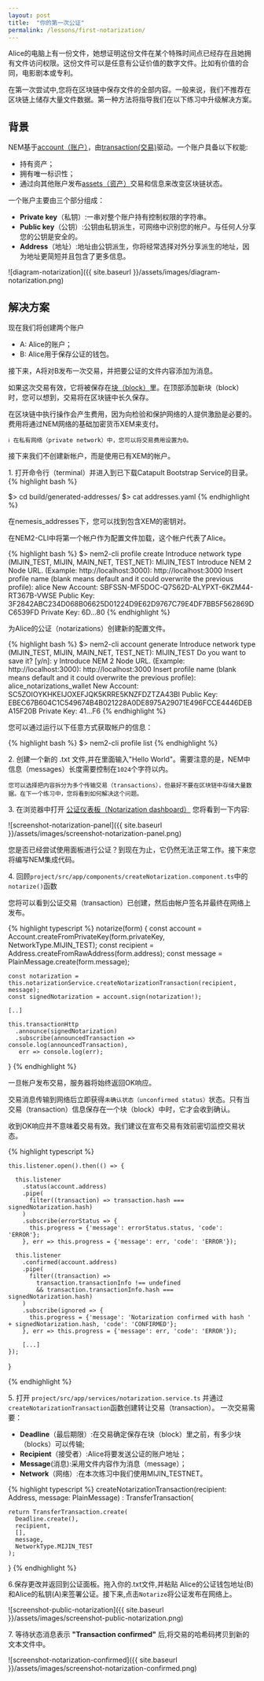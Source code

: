 ```yaml
---
layout: post
title:  "你的第一次公证"
permalink: /lessons/first-notarization/
---
```


Alice的电脑上有一份文件，她想证明这份文件在某个特殊时间点已经存在且她拥有文件访问权限。这份文件可以是任意有公证价值的数字文件。比如有价值的合同，电影剧本或专利。

在第一次尝试中,您将在区块链中保存文件的全部内容。一般来说，我们不推荐在区块链上储存大量文件数据。第一种方法将指导我们在以下练习中升级解决方案。

## 背景

NEM基于[account（账户）](https://nemtech.github.io/concepts/account.html)，由[transaction(交易)](https://nemtech.github.io/concepts/transaction.html)驱动。一个账户具备以下权能:

  * 持有资产；
  * 拥有唯一标识性；
  * 通过向其他账户发布[assets（资产）](https://nemtech.github.io/concepts/mosaic.html)交易和信息来改变区块链状态。

一个账户主要由三个部分组成：

  * **Private key**（私钥）:一串对整个账户持有控制权限的字符串。
  * **Public key**（公钥）:公钥由私钥派生，可网络中识别您的帐户。与任何人分享您的公钥是安全的。
  * **Address**（地址）:地址由公钥派生，你将经常选择对外分享派生的地址，因为地址更简短并且包含了更多信息。

![diagram-notarization]({{ site.baseurl }}/assets/images/diagram-notarization.png)

## 解决方案

现在我们将创建两个账户

* A: Alice的账户；
* B: Alice用于保存公证的钱包。

接下来，A将对B发布一次交易，并把要公证的文件内容添加为消息。

如果这次交易有效，它将被保存在[块（block）](https://nemtech.github.io/concepts/block.html)里。在顶部添加新块（block）时，您可以想到，交易将在区块链中长久保存。

在区块链中执行操作会产生费用，因为向检验和保护网络的人提供激励是必要的。费用将通过NEM网络的基础加密货币XEM来支付。

    ℹ️ 在私有网络（private network）中，您可以将交易费用设置为0。

接下来我们不创建新帐户，而是使用已有XEM的帐户。

1\. 打开命令行（terminal）并进入到已下载Catapult Bootstrap Service的目录。
{% highlight bash %}

$> cd  build/generated-addresses/
$> cat addresses.yaml
{% endhighlight %}

在nemesis_addresses下，您可以找到包含XEM的密钥对。

在NEM2-CLI中将第一个帐户作为配置文件加载，这个帐户代表了Alice。

  {% highlight bash %}
  $> nem2-cli profile create
  Introduce network type (MIJIN_TEST, MIJIN, MAIN_NET, TEST_NET): MIJIN_TEST
  Introduce NEM 2 Node URL. (Example: http://localhost:3000): http://localhost:3000
  Insert profile name (blank means default and it could overwrite the previous profile): alice
  New Account:    SBFSSN-MF5DOC-Q7S62D-ALYPXT-6KZM44-RT367B-VWSE
  Public Key:     3F2842ABC234D068B06625D01224D9E62D9767C79E4DF7BB5F562869DC6539FD
  Private Key:    6D...80
  {% endhighlight %}

为Alice的公证（notarizations）创建新的配置文件。

  {% highlight bash %}
  $> nem2-cli account generate
  Introduce network type (MIJIN_TEST, MIJIN, MAIN_NET, TEST_NET): MIJIN_TEST
  Do you want to save it? [y/n]: y
  Introduce NEM 2 Node URL. (Example: http://localhost:3000): http://localhost:3000
  Insert profile name (blank means default and it could overwrite the previous profile): alice_notarizations_wallet
  New Account:    SC5ZOIOYKHKEIJOXEFJQK5KRRE5KNZFDZTZA43BI
  Public Key:     EBEC67B604C1C549674B4B021228A0DE8975A29071E496FCCE4446DEBA15F20B
  Private Key:    41...F6
  {% endhighlight %}


您可以通过运行以下任意方式获取帐户的信息：

  {% highlight bash %}
  $> nem2-cli profile list
  {% endhighlight %}

2\. 创建一个新的 .txt 文件,并在里面输入"Hello World"。需要注意的是，NEM中信息（messages）长度需要控制在``1024``个字符以内。

    您可以选择把内容拆分为多个传输交易（transactions），但最好不要在区块链中存储大量数据。在下一个练习中，您将看到如何解决这个问题。

3\. 在浏览器中打开 [公证仪表板（Notarization dashboard）](http://localhost:4200/) 您将看到一下内容:

![screenshot-notarization-panel]({{ site.baseurl }}/assets/images/screenshot-notarization-panel.png)

您是否已经尝试使用面板进行公证？到现在为止，它仍然无法正常工作。接下来您将编写NEM集成代码。

4\. 回顾``project/src/app/components/createNotarization.component.ts``中的 `notarize()`函数

您将可以看到公证交易（transaction）已创建，然后由帐户签名并最终在网络上发布。

{% highlight typescript %}
  notarize(form) {
    const account = Account.createFromPrivateKey(form.privateKey, NetworkType.MIJIN_TEST);
    const recipient = Address.createFromRawAddress(form.address);
    const message = PlainMessage.create(form.message);

    const notarization = this.notarizationService.createNotarizationTransaction(recipient, message);
    const signedNotarization = account.sign(notarization!);

    [..]

    this.transactionHttp
      .announce(signedNotarization)
      .subscribe(announcedTransaction => console.log(announcedTransaction),
       err => console.log(err);
  }
{% endhighlight %}


一旦帐户发布交易，服务器将始终返回OK响应。

交易消息传输到网络后立即获得``未确认状态（unconfirmed status）``状态。只有当交易（transaction）信息保存在一个块（block）中时，它才会收到确认。

收到OK响应并不意味着交易有效。我们建议在宣布交易有效前密切监控交易状态。

{% highlight typescript %}

    this.listener.open().then(() => {

      this.listener
        .status(account.address)
        .pipe(
          filter((transaction) => transaction.hash === signedNotarization.hash)
        )
        .subscribe(errorStatus => {
          this.progress = {'message': errorStatus.status, 'code': 'ERROR'};
        }, err => this.progress = {'message': err, 'code': 'ERROR'});

      this.listener
        .confirmed(account.address)
        .pipe(
          filter((transaction) =>
            transaction.transactionInfo !== undefined
            && transaction.transactionInfo.hash === signedNotarization.hash)
        )
        .subscribe(ignored => {
          this.progress = {'message': 'Notarization confirmed with hash ' + signedNotarization.hash, 'code': 'CONFIRMED'};
        }, err => this.progress = {'message': err, 'code': 'ERROR'});

        [...]
    });
  }

{% endhighlight %}


5\. 打开 ``project/src/app/services/notarization.service.ts`` 并通过``createNotarizationTransaction``函数创建转让交易（transaction）。
一次交易需要：

  * **Deadline**（最后期限）:在交易确定保存在块（block）里之前，有多少块（blocks）可以传输;
  * **Recipient**（接受者）:Alice将要发送公证的账户地址；
  * **Message**(消息):采用文件内容作为消息（message）；
  * **Network**（网络）:在本次练习中我们使用MIJIN_TESTNET。

{% highlight typescript %}
  createNotarizationTransaction(recipient: Address, message: PlainMessage) : TransferTransaction{

    return TransferTransaction.create(
      Deadline.create(),
      recipient,
      [],
      message,
      NetworkType.MIJIN_TEST
    );
  }
{% endhighlight %}


6\.保存更改并返回到公证面板。拖入你的.txt文件,并粘贴 Alice的公证钱包地址(B)和Alice的私钥(A)来签署公证。接下来,点击``Notarize``将公证发布在网络上。

![screenshot-public-notarization]({{ site.baseurl }}/assets/images/screenshot-public-notarization.png)

7\. 等待状态消息表示 **"Transaction confirmed"** 后,将交易的哈希码拷贝到新的文本文件中。

![screenshot-notarization-confirmed]({{ site.baseurl }}/assets/images/screenshot-notarization-confirmed.png)
